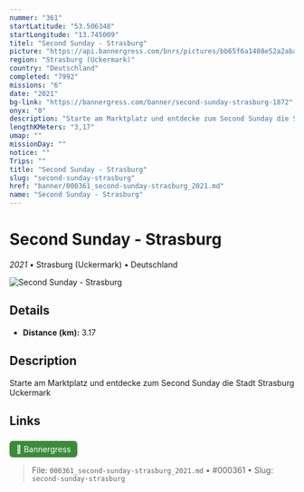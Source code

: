 ```yaml
---
nummer: "361"
startLatitude: "53.506348"
startLongitude: "13.745009"
titel: "Second Sunday - Strasburg"
picture: "https://api.bannergress.com/bnrs/pictures/bb65f6a1408e52a2abac9aaf27650299"
region: "Strasburg (Uckermark)"
country: "Deutschland"
completed: "7992"
missions: "6"
date: "2021"
bg-link: "https://bannergress.com/banner/second-sunday-strasburg-1872"
onyx: "0"
description: "Starte am Marktplatz und entdecke zum Second Sunday die Stadt Strasburg Uckermark"
lengthKMeters: "3,17"
umap: ""
missionDay: ""
notice: ""
Trips: ""
title: "Second Sunday - Strasburg"
slug: "second-sunday-strasburg"
href: "banner/000361_second-sunday-strasburg_2021.md"
name: "Second Sunday - Strasburg"
---
```

# Second Sunday - Strasburg

*2021* • Strasburg (Uckermark) • Deutschland

![Second Sunday - Strasburg](https://api.bannergress.com/bnrs/pictures/bb65f6a1408e52a2abac9aaf27650299)



## Details
- **Distance (km):** 3.17






## Description
Starte am Marktplatz und entdecke zum Second Sunday die Stadt Strasburg Uckermark



## Links
<a href="https://bannergress.com/banner/second-sunday-strasburg-1872" style="display:inline-block;margin:6px 8px 0 0;padding:6px 12px;background:#3c8b3c;color:#fff;text-decoration:none;border-radius:6px;">🔗 Bannergress</a>




> File: `000361_second-sunday-strasburg_2021.md` • #000361 • Slug: `second-sunday-strasburg`
